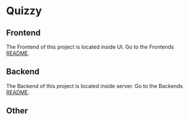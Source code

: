 # Quizzy

## Frontend
The Frontend of this project is located inside UI. Go to the Frontends [README](./ui/README.md).

## Backend
The Backend of this project is located inside server. Go to the Backends [README](./server/README.md).

## Other
